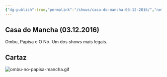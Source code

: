 ```yaml
---
{"dg-publish":true,"permalink":"/shows/casa-do-mancha-03-12-2016/","noteIcon":" "}
---
```


## Casa do Mancha (03.12.2016)
Ombu, Papisa e O Nó. Um dos shows mais legais.

## Cartaz
![ombu-no-papisa-mancha.gif](/img/user/img/ombu-no-papisa-mancha.gif)